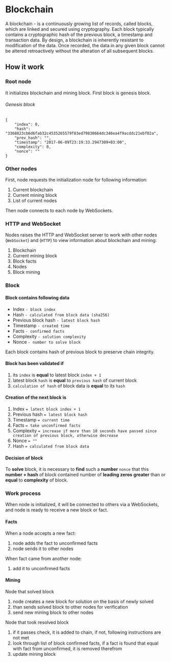 # Blockchain
A blockchain - is a continuously growing list of records, called blocks,
which are linked and secured using cryptography.
Each block typically contains a cryptographic hash of the previous block,
a timestamp and transaction data. By design,
a blockchain is inherently resistant to modification of the data.
Once recorded, the data in any given block
cannot be altered retroactively without the alteration of all subsequent blocks.

## How it work
### Root node
It initializes blockchain and mining block.
First block is genesis block.

###### Genesis block
```
{
    "index": 0,
    "hash": "3368823cb6d6fab32c4535265579f83ed79830664dc346ea4f9acddc21ebf02a",
    "prev_hash": "",
    "timestamp": "2017-06-09T23:19:33.2947309+03:00",
    "complexity": 0,
    "nonce": ""
}
```

### Other nodes
First, node requests the initialization node for following information:
1. Current blockchain
2. Current mining block
3. List of current nodes

Then node connects to each node by WebSockets.

### HTTP and WebSocket
Nodes raises the HTTP and WebSocket server to work with other nodes
(`WebSocket`) and (`HTTP`) to view information about blockchain and mining:
1. Blockchain
2. Current mining block
3. Block facts
4. Nodes
5. Block mining

### Block
#### Block contains following data
- Index `- block index`
- Hash `- calculated from block data (sha256)`
- Previous block hash `- latest block hash`
- Timestamp `- created time`
- Facts `- confirmed facts`
- Complexity `- solution complexity`
- Nonce `- number to solve block`

Each block contains hash of previous block to preserve chain integrity.

#### Block has been validated if
1. its `index` is <b>equal</b> to latest block `index + 1`
2. latest block `hash` is <b>equal</b> to `previous hash` of current block
3. `calculation of hash` of block data is <b>equal</b> to its `hash`

#### Creation of the next block is
1. Index `= latest block index + 1`
2. Previous hash `= latest block hash`
3. Timestamp `= current time`
4. Facts `= take unconfirmed facts`
5. Complexity `= increase if more than 10 seconds have passed since creation of previous block, otherwise decrease`
6. Nonce `= ""`
7. Hash `= calculated from block data`

#### Decision of block
To <b>solve</b> block, it is necessary to <b>find</b> such a
<b>number</b> `nonce` that this <b>number + hash</b> of block contained number of
<b>leading zeros</b> <b>greater</b> than or <b>equal</b> to <b>complexity</b> of block.

### Work process
When node is initialized, it will be connected to others via a WebSockets,
and node is ready to receive a new block or fact.

#### Facts
When a node accepts a new fact:
1. node adds the fact to unconfirmed facts
2. node sends it to other nodes

When fact came from another node:
1. add it to unconfirmed facts

#### Mining
Node that solved block
1. node creates a new block for solution on the basis of newly solved
2. than sends solved block to other nodes for verification
3. send new mining block to other nodes

Node that took resolved block
1. if it passes check, it is added to chain, if not, following instructions are not met
2. look through list of block confirmed facts, if a fact is found
that equal with fact from unconfirmed, it is removed therefrom
3. update mining block
